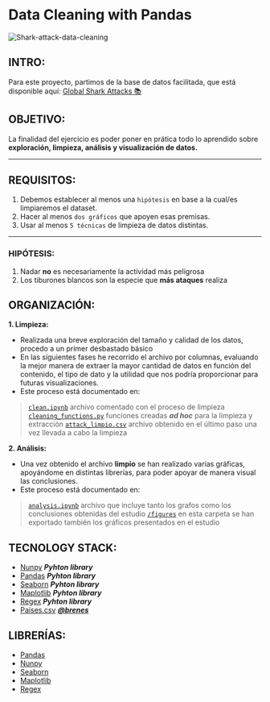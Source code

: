 # Data Cleaning with Pandas

<img src="images/My_project.jpg" border="0" alt="Shark-attack-data-cleaning" /></a>


## INTRO:
Para este proyecto, partimos de la base de datos facilitada, que está disponible aquí: 
[Global Shark Attacks 📚](https://www.kaggle.com/teajay/global-shark-attacks)      

## OBJETIVO:
La finalidad del ejercicio es poder poner en prática todo lo aprendido sobre **exploración, limpieza, análisis y visualización de datos.**

---
## REQUISITOS:
1. Debemos establecer al menos una `hipótesis` en base a la cual/es limpiaremos el dataset.
2. Hacer al menos `dos gráficos` que apoyen esas premisas.
3. Usar al menos `5 técnicas` de limpieza de datos distintas.
---

### HIPÓTESIS:

1. Nadar **no** es necesariamente la actividad más peligrosa
2. Los tiburones blancos son la especie que **más ataques** realiza


## ORGANIZACIÓN:

**1. Limpieza:**
- Realizada una breve exploración del tamaño y calidad de los datos, procedo a un primer desbastado básico
- En las siguientes fases he recorrido el archivo por columnas, evaluando la mejor manera de extraer la mayor cantidad de datos en función del contenido, el tipo de dato y la utilidad que nos podría proporcionar para futuras visualizaciones. 
- Este proceso está documentado en:
> [`clean.ipynb`](1_clean.ipynb) archivo comentado con el proceso de limpieza
> [`cleaning_functions.py`](src/cleaning_functions.py) funciones creadas ***ad hoc*** para la limpieza y extracción
> [`attack_limpio.csv`](data/attack_limpio.csv) archivo obtenido en el último paso una vez llevada a cabo la limpieza

**2. Análisis:**
- Una vez obtenido el archivo **limpio** se han realizado varias gráficas, apoyándome en distintas librerías, para poder 
apoyar de manera visual las conclusiones.
- Este proceso está documentado en:
> [`analysis.ipynb`](2_analysis.ipynb) archivo que incluye tanto los grafos como los conclusiones obtenidas del estudio
> [`/figures`](/src) en esta carpeta se han exportado también los gráficos presentados en el estudio

## TECNOLOGY STACK:
* [Nunpy](https://numpy.org/doc/1.18/) ***Pyhton library***
* [Pandas](https://pandas.pydata.org/) ***Pyhton library***
* [Seaborn](https://seaborn.pydata.org/) ***Pyhton library***
* [Maplotlib](https://matplotlib.org/) ***Pyhton library***
* [Regex](https://docs.microsoft.com/es-es/dotnet/api/system.text.regularexpressions.regex?view=net-6.0) ***Pyhton library***
* [Países.csv](https://gist.github.com/brenes/1095110) ***[@brenes](https://github.com/brenes)***

## LIBRERÍAS:
* [Pandas](https://pandas.pydata.org/)
* [Nunpy](https://numpy.org/doc/1.18/)
* [Seaborn](https://seaborn.pydata.org/)
* [Maplotlib](https://matplotlib.org/)
* [Regex](https://docs.microsoft.com/es-es/dotnet/api/system.text.regularexpressions.regex?view=net-6.0)